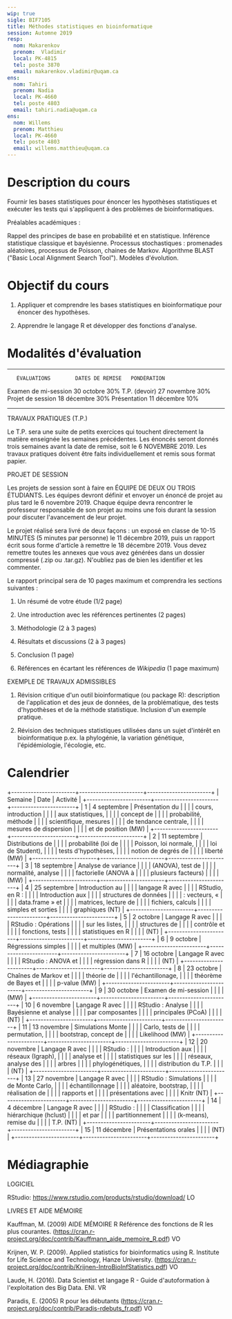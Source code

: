 ```yaml
---
wip: true
sigle: BIF7105
title: Méthodes statistiques en bioinformatique
session: Automne 2019
resp:
  nom: Makarenkov
  prenom:  Vladimir
  local: PK-4815
  tel: poste 3870
  email: makarenkov.vladimir@uqam.ca
ens:
  nom: Tahiri
  prenom: Nadia
  local: PK-4660
  tel: poste 4803
  email: tahiri.nadia@uqam.ca
ens:
  nom: Willems
  prenom: Matthieu
  local: PK-4660
  tel: poste 4803
  email: willems.matthieu@uqam.ca
---
```


# Description du cours

Fournir les bases statistiques pour énoncer les hypothèses statistiques
et exécuter les tests qui s'appliquent à des problèmes de
bioinformatiques.

Préalables académiques :

Rappel des principes de base en probabilité et en statistique. Inférence
statistique classique et bayésienne. Processus stochastiques :
promenades aléatoires, processus de Poisson, chaines de Markov.
Algorithme BLAST ("Basic Local Alignment Search Tool"). Modèles
d'évolution.


# Objectif du cours

1) Appliquer et comprendre les bases statistiques en bioinformatique
pour énoncer des hypothèses.

2) Apprendre le langage R et développer des fonctions d'analyse.


# Modalités d'évaluation

  ---------------------- ----------------- -------------
       ÉVALUATIONS        DATES DE REMISE   PONDÉRATION
   Examen de mi-session     30 octobre          30%
      T.P. (devoir)         27 novembre         30%
    Projet de session       18 décembre         30%
       Présentation         11 décembre         10%
  ---------------------- ----------------- -------------

TRAVAUX PRATIQUES (T.P.)

Le T.P. sera une suite de petits exercices qui touchent directement la
matière enseignée les semaines précédentes. Les énoncés seront
donnés trois semaines avant la date de remise, soit le 6 NOVEMBRE 2019.
Les travaux pratiques doivent être faits individuellement et remis sous
format papier.

PROJET DE SESSION

Les projets de session sont à faire en ÉQUIPE DE DEUX OU TROIS
ÉTUDIANTS. Les équipes devront définir et envoyer un énoncé de projet au
plus tard le 6 novembre 2019. Chaque équipe devra rencontrer
le professeur responsable de son projet au moins une fois durant la
session pour discuter l'avancement de leur projet.

Le projet réalisé sera livré de deux façons : un exposé en classe
de 10-15 MINUTES (5 minutes par personne) le 11 décembre 2019, puis un
rapport écrit sous forme d'article à remettre le 18 décembre 2019. Vous
devez remettre toutes les annexes que vous avez générées dans un dossier
compressé (.zip ou .tar.gz). N'oubliez pas de bien les identifier et les
commenter.

Le rapport principal sera de 10 pages maximum et comprendra les sections
suivantes :

1) Un résumé de votre étude (1/2 page)

2) Une introduction avec les références pertinentes (2 pages)

3) Méthodologie (2 à 3 pages)

4) Résultats et discussions (2 à 3 pages)

5) Conclusion (1 page)

6) Références en écartant les références de _Wikipedia_ (1 page maximum)

EXEMPLE DE TRAVAUX ADMISSIBLES

1) Révision critique d'un outil bioinformatique (ou package R):
description de l'application et des jeux de données, de la
problématique, des tests d'hypothèses et de la méthode statistique.
Inclusion d'un exemple pratique.

2) Révision des techniques statistiques utilisées dans un sujet
d'intérêt en bioinformatique p.ex. la phylogénie, la variation
génétique, l'épidémiologie, l'écologie, etc.


# Calendrier

+-----------------------+-----------------------+-----------------------+
| Semaine               | Date                  | Activité              |
+-----------------------+-----------------------+-----------------------+
| 1                     | 4 septembre           | Présentation du       |
|                       |                       | cours, introduction   |
|                       |                       | aux statistiques,     |
|                       |                       | concept de            |
|                       |                       | probabilité, méthode  |
|                       |                       | scientifique, mesures |
|                       |                       | de tendance centrale, |
|                       |                       | mesures de dispersion |
|                       |                       | et de position (MW)   |
+-----------------------+-----------------------+-----------------------+
| 2                     | 11 septembre          | Distributions de      |
|                       |                       | probabilité (loi de   |
|                       |                       | Poisson, loi normale, |
|                       |                       | loi de Student),      |
|                       |                       | tests d'hypothèses,   |
|                       |                       | notion de degrés de   |
|                       |                       | liberté (MW)          |
+-----------------------+-----------------------+-----------------------+
| 3                     | 18 septembre          | Analyse de variance   |
|                       |                       | (ANOVA), test de      |
|                       |                       | normalité, analyse    |
|                       |                       | factorielle (ANOVA à  |
|                       |                       | plusieurs facteurs)   |
|                       |                       | (MW)                  |
+-----------------------+-----------------------+-----------------------+
| 4                     | 25 septembre          | Introduction au       |
|                       |                       | langage R avec        |
|                       |                       | RStudio, en R :       |
|                       |                       | Introduction aux      |
|                       |                       | structures de données |
|                       |                       | : vecteurs, «         |
|                       |                       | data.frame » et       |
|                       |                       | matrices, lecture de  |
|                       |                       | fichiers, calculs     |
|                       |                       | simples et sorties    |
|                       |                       | graphiques (NT)       |
+-----------------------+-----------------------+-----------------------+
| 5                     | 2 octobre             | Langage R avec        |
|                       |                       | RStudio : Opérations  |
|                       |                       | sur les listes,       |
|                       |                       | structures de         |
|                       |                       | contrôle et           |
|                       |                       | fonctions, tests      |
|                       |                       | statistiques en R     |
|                       |                       | (NT)                  |
+-----------------------+-----------------------+-----------------------+
| 6                     | 9 octobre            | Régressions simples   |
|                       |                       | et multiples (MW)     |
+-----------------------+-----------------------+-----------------------+
| 7                     | 16 octobre            | Langage R avec        |
|                       |                       | RStudio : ANOVA et    |
|                       |                       | régression dans R     |
|                       |                       | (NT)                  |
+-----------------------+-----------------------+-----------------------+
| 8                     | 23 octobre            | Chaînes de Markov et  |
|                       |                       | théorie de            |
|                       |                       | l'échantillonage,     |
|                       |                       | théorème de Bayes et  |
|                       |                       | p-value (MW)          |
+-----------------------+-----------------------+-----------------------+
| 9                     | 30 octobre            | Examen de mi-session  |
|                       |                       | (MW)                  |
+-----------------------+-----------------------+-----------------------+
| 10                    | 6 novembre            | Langage R avec        |
|                       |                       | RStudio : Analyse     |
|                       |                       | Bayésienne et analyse |
|                       |                       | par composantes       |
|                       |                       | principales (PCoA)    |
|                       |                       | (NT)                  |
+-----------------------+-----------------------+-----------------------+
| 11                    | 13 novembre           | Simulations Monte     |
|                       |                       | Carlo, tests de       |
|                       |                       | permutation,          |
|                       |                       | bootstrap, concept de |
|                       |                       | Likelihood (MW)       |
+-----------------------+-----------------------+-----------------------+
| 12                    | 20 novembre           | Langage R avec        |
|                       |                       | RStudio :             |
|                       |                       | Introduction aux      |
|                       |                       | réseaux (Igraph),     |
|                       |                       | analyse et            |
|                       |                       | statistiques sur les  |
|                       |                       | réseaux, analyse des  |
|                       |                       | arbres                |
|                       |                       | phylogénétiques,      |
|                       |                       | distribution du T.P.  |
|                       |                       | (NT)                  |
+-----------------------+-----------------------+-----------------------+
| 13                    | 27 novembre           | Langage R avec        |
|                       |                       | RStudio : Simulations |
|                       |                       | de Monte Carlo,       |
|                       |                       | échantillonnage       |
|                       |                       | aléatoire, bootstrap, |
|                       |                       | réalisation de        |
|                       |                       | rapports et           |
|                       |                       | présentations avec    |
|                       |                       | Knitr (NT)            |
+-----------------------+-----------------------+-----------------------+
| 14                    | 4 décembre            | Langage R avec        |
|                       |                       | RStudio :             |
|                       |                       | Classification        |
|                       |                       | hiérarchique (hclust) |
|                       |                       | et par                |
|                       |                       | partitionnement       |
|                       |                       | (k-means), remise du  |
|                       |                       | T.P. (NT)             |
+-----------------------+-----------------------+-----------------------+
| 15                    | 11 décembre           | Présentations orales  |
|                       |                       | (NT)                  |
+-----------------------+-----------------------+-----------------------+


# Médiagraphie

LOGICIEL

RStudio: https://www.rstudio.com/products/rstudio/download/ LO

LIVRES ET AIDE MÉMOIRE

Kauffman, M. (2009) AIDE MÉMOIRE R Référence des fonctions de R les plus
courantes.
(https://cran.r-project.org/doc/contrib/Kauffmann_aide_memoire_R.pdf) VO

Krijnen, W. P. (2009). Applied statistics for bioinformatics using
R. Institute for Life Science and Technology, Hanze University.
(https://cran.r-project.org/doc/contrib/Krijnen-IntroBioInfStatistics.pdf)
VO

Laude, H. (2016). Data Scientist et langage R - Guide d'autoformation à
l'exploitation des Big Data. ENI. VR

Paradis, E. (2005) R pour les débutants
(https://cran.r-project.org/doc/contrib/Paradis-rdebuts_fr.pdf) VO
